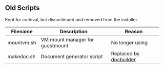 ##  Old Scripts

Kept for archival, but discontinued and removed from the installer.

| Filename | Description | Reason |
| -------- | ----------- | ------ |
| mountvm.sh | VM mount manager for guestmount | No longer using |
| makedoc.sh | Document generator script | Replaced by [docbuilder](https://github.com/wtfsystems/docbuilder) |
